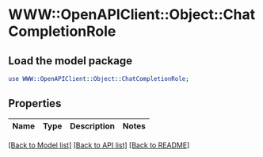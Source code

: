 # WWW::OpenAPIClient::Object::ChatCompletionRole

## Load the model package
```perl
use WWW::OpenAPIClient::Object::ChatCompletionRole;
```

## Properties
Name | Type | Description | Notes
------------ | ------------- | ------------- | -------------

[[Back to Model list]](../README.md#documentation-for-models) [[Back to API list]](../README.md#documentation-for-api-endpoints) [[Back to README]](../README.md)


